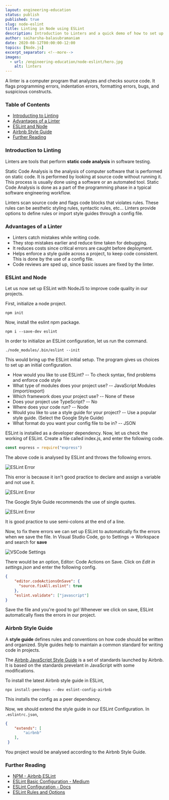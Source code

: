 ```yaml
---
layout: engineering-education
status: publish
published: true
slug: node-eslint
title: Linting in Node using ESLint
description: Introduction to Linters and a quick demo of how to set up ESLint with NodeJS.
author: saiharsha-balasubramaniam
date: 2020-08-12T00:00:00-12:00
topics: [Node.js]
excerpt_separator: <!--more-->
images:
  - url: /engineering-education/node-eslint/hero.jpg
    alt: linters
---
```


A linter is a computer program that analyzes and checks source code. It flags programming errors, indentation errors, formatting errors, bugs, and suspicious constructs.

<!--more-->

### Table of Contents

- [Introducting to Linting](#introduction-to-linting)
- [Advantages of a Linter](#advantages-of-a-linter)
- [ESLint and Node](#eslint-and-node)
- [Airbnb Style Guide](#airbnb-style-guide)
- [Further Reading](#further-reading)

### Introduction to Linting

Linters are tools that perform **static code analysis** in software testing.

Static Code Analysis is the analysis of computer software that is performed on static code. It is performed by looking at source code without running it. This process is usually done using a software or an automated tool. Static Code Analysis is done as a part of the programming phase in a typical software engineering workflow.

Linters scan source code and flags code blocks that violates rules. These rules can be aesthetic styling rules, syntactic rules, etc... Linters provide options to define rules or import style guides through a config file.

### Advantages of a Linter

- Linters catch mistakes while writing code.
- They stop mistakes earlier and reduce time taken for debugging.
- It reduces costs since critical errors are caught before deployment.
- Helps enforce a style guide across a project, to keep code consistent. This is done by the use of a config file.
- Code reviews are sped up, since basic issues are fixed by the linter.

### ESLint and Node

Let us now set up ESLint with NodeJS to improve code quality in our projects.

First, initialize a node project.

```
npm init
```

Now, install the eslint npm package.

```
npm i --save-dev eslint
```

In order to initialize an ESLint configuration, let us run the command.

```
./node_modules/.bin/eslint --init
```

This would bring up the ESLint initial setup. The program gives us choices to set up an initial configuration.

- How would you like to use ESLint? -- To check syntax, find problems and enforce code style
- What type of modules does your project use? -- JavaScript Modules (import/export)
- Which framework does your project use? -- None of these
- Does your project use TypeScript? -- No
- Where does your code run? -- Node
- Would you like to use a style guide for your project? -- Use a popular style guide. (Select the Google Style Guide)
- What format do you want your config file to be in? -- JSON

ESLint is installed as a developer dependency. Now, let us check the working of ESLint. Create a file called index.js, and enter the following code.

```js
const express = require("express")
```

The above code is analysed by ESLint and throws the following errors.

![ESLint Error](/engineering-education/node-eslint/eslint-error1.png)

This error is because it isn't good practice to declare and assign a variable and not use it.

![ESLint Error](/engineering-education/node-eslint/eslint-error2.png)

The Google Style Guide recommends the use of single quotes.

![ESLint Error](/engineering-education/node-eslint/eslint-error3.png)

It is good practice to use semi-colons at the end of a line.

Now, to fix there errors we can set up ESLint to automatically fix the errors when we save the file. In Visual Studio Code, go to Settings -> Workspace and search for **save**

![VSCode Settings](/engineering-education/node-eslint/vscode-settings.png)

There would be an option, Editor: Code Actions on Save. Click on *Edit in settings.json* and enter the following config.

```json
{
    "editor.codeActionsOnSave": {
      "source.fixAll.eslint": true
    },
    "eslint.validate": ["javascript"]
}
```

Save the file and you're good to go! Whenever we click on save, ESLint automatically fixes the errors in our project.

### Airbnb Style Guide

A **style guide** defines rules and conventions on how code should be written and organized. Style guides help to maintain a common standard for writing code in projects. 

The [Airbnb JavaScript Style Guide](https://airbnb.io/javascript/) is a set of standards launched by Airbnb. It is based on the standards prevelant in JavaScript with some modifications.

To install the latest Airbnb style guide in ESLint, 

```
npx install-peerdeps --dev eslint-config-airbnb
```

This installs the config as a peer dependency.

Now, we should extend the style guide in our ESLint Configuration. In ```.eslintrc.json```,

```json
{
    "extends": [
        "airbnb"
    ],
 }
```

You project would be analysed according to the Airbnb Style Guide.

### Further Reading

- [NPM - Airbnb ESLint](https://www.npmjs.com/package/eslint-config-airbnb)
- [ESLint Basic Configuration - Medium](https://medium.com/alturasoluciones/eslint-basic-configuration-18b2109d98ec)
- [ESLint Configuration - Docs](https://eslint.org/docs/user-guide/configuring)
- [ESLint Rules and Options](https://eslint.org/docs/rules/)
